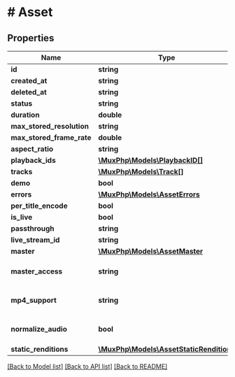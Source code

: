 # # Asset

## Properties

Name | Type | Description | Notes
------------ | ------------- | ------------- | -------------
**id** | **string** |  | [optional] 
**created_at** | **string** |  | [optional] 
**deleted_at** | **string** |  | [optional] 
**status** | **string** |  | [optional] 
**duration** | **double** |  | [optional] 
**max_stored_resolution** | **string** |  | [optional] 
**max_stored_frame_rate** | **double** |  | [optional] 
**aspect_ratio** | **string** |  | [optional] 
**playback_ids** | [**\MuxPhp\Models\PlaybackID[]**](PlaybackID.md) |  | [optional] 
**tracks** | [**\MuxPhp\Models\Track[]**](Track.md) |  | [optional] 
**demo** | **bool** |  | [optional] 
**errors** | [**\MuxPhp\Models\AssetErrors**](AssetErrors.md) |  | [optional] 
**per_title_encode** | **bool** |  | [optional] 
**is_live** | **bool** |  | [optional] 
**passthrough** | **string** |  | [optional] 
**live_stream_id** | **string** |  | [optional] 
**master** | [**\MuxPhp\Models\AssetMaster**](AssetMaster.md) |  | [optional] 
**master_access** | **string** |  | [optional] [default to 'none']
**mp4_support** | **string** |  | [optional] [default to 'none']
**normalize_audio** | **bool** |  | [optional] [default to false]
**static_renditions** | [**\MuxPhp\Models\AssetStaticRenditions**](AssetStaticRenditions.md) |  | [optional] 

[[Back to Model list]](../../README.md#documentation-for-models) [[Back to API list]](../../README.md#documentation-for-api-endpoints) [[Back to README]](../../README.md)


